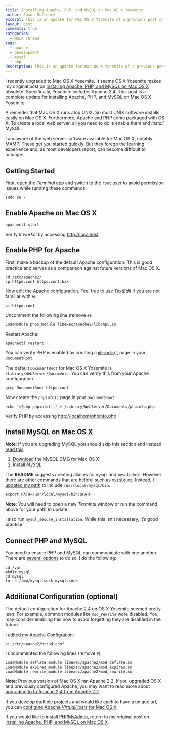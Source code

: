 ```yaml
---
title: Installing Apache, PHP, and MySQL on Mac OS X Yosemite
author: Jason McCreary
excerpt: This is an update for Mac OS X Yosemite of a previous post on installing Apache, PHP, and MySQL for Mac OS X.
layout: post
comments: true
categories:
  - Main Thread
tags:
  - apache
  - development
  - mysql
  - php
description: This is an update for Mac OS X Yosemite of a previous post on installing Apache, PHP, and MySQL for Mac OS X.
---
```

I recently upgraded to Mac OS X Yosemite. It seems OS X Yosemite makes my original post on [installing Apache, PHP, and MySQL on Mac OS X](/2012/10/install-apache-php-mysql-mac-os-x/) obsolete. Specifically, Yosemite includes Apache 2.4. This post is a complete update for installing Apache, PHP, and MySQL on Mac OS X Yosemite.

A reminder that Mac OS X runs atop UNIX. So most UNIX software installs easily on Mac OS X. Furthermore, Apache and PHP come packaged with OS X. To create a local web server, all you need to do is enable them and *install* MySQL.

I am aware of the web server software available for Mac OS X, notably [MAMP][1]. These get you started quickly. But they forego the learning experience and, as most developers report, can become difficult to manage.

## Getting Started

First, open the *Terminal* app and switch to the `root` user to avoid permission issues while running these commands.

    sudo su -

## Enable Apache on Mac OS X

    apachectl start

Verify *It works!* by accessing <http://localhost>

## Enable PHP for Apache
First, make a backup of the default Apache configuration. This is good practice and serves as a comparison against future versions of Mac OS X.

    cd /etc/apache2/
    cp httpd.conf httpd.conf.bak

Now edit the Apache configuration. Feel free to use *TextEdit* if you are not familiar with *vi*.

    vi httpd.conf

Uncomment the following line (remove `#`):

    LoadModule php5_module libexec/apache2/libphp5.so

Restart Apache:

    apachectl restart

You can verify PHP is enabled by creating a [`phpinfo()`](http://php.net/manual/en/function.phpinfo.php) page in your `DocumentRoot`.

The default `DocumentRoot` for Mac OS X Yosemite is `/Library/WebServer/Documents`. You can verify this from your Apache configuration.

    grep DocumentRoot httpd.conf

Now create the `phpinfo()` page in your `DocumentRoot`:

    echo '<?php phpinfo();' > /Library/WebServer/Documents/phpinfo.php

Verify PHP by accessing <http://localhost/phpinfo.php>

## Install MySQL on Mac OS X

**Note**: If you are upgrading MySQL you should skip this section and instead [read this](http://coolestguidesontheplanet.com/upgrade-mysql-database-5-5-5-6-osx-10-8-mountan-lion/).

1.  [Download][2] the MySQL DMG for Mac OS X
2.  Install *MySQL*

The **README** suggests creating aliases for `mysql` and `mysqladmin`. However there are other commands that are helpful such as `mysqldump`. Instead, I [updated my path](http://superuser.com/questions/69130/where-does-path-get-set-in-os-x-10-6-snow-leopard) to include `/usr/local/mysql/bin`.

    export PATH=/usr/local/mysql/bin:$PATH

**Note**: You will need to open a new *Terminal* window or run the command above for your path to update.

I also run `mysql_secure_installation`. While this isn&rsquo;t necessary, it&rsquo;s good practice.

## Connect PHP and MySQL
You need to ensure PHP and MySQL can communicate with one another. There are [several options][3] to do so. I do the following:

    cd /var 
    mkdir mysql
    cd mysql
    ln -s /tmp/mysql.sock mysql.sock

## Additional Configuration (optional)
The default configuration for Apache 2.4 on OS X Yosemite seemed pretty lean. For example, common modules like `mod_rewrite` were disabled. You may consider enabling this now to avoid forgetting they are disabled in the future.

I edited my Apache Configration:

    vi /etc/apache2/httpd.conf

I uncommented the following lines (remove `#`):

    LoadModule deflate_module libexec/apache2/mod_deflate.so
    LoadModule expires_module libexec/apache2/mod_expires.so
    LoadModule rewrite_module libexec/apache2/mod_rewrite.so

**Note**: Previous version of Mac OS X ran Apache 2.2. If you upgraded OS X and previously configured Apache, you may want to read more about [upgrading to to Apache 2.4 from Apache 2.2](http://httpd.apache.org/docs/trunk/upgrading.html).

If you develop multiple projects and would like each to have a unique url, you can [configure Apache *VirtualHosts* for Mac OS X](/2014/11/configure-apache-virtualhost-mac-os-x/).

If you would like to install [PHPMyAdmin][4], return to my original post on [installing Apache, PHP, and MySQL on Mac OS X](/2012/10/install-apache-php-mysql-mac-os-x/).

 [1]: http://www.mamp.info/en/index.html "MAMP"
 [2]: http://dev.mysql.com/downloads/mysql/
 [3]: http://stackoverflow.com/questions/4219970/warning-mysql-connect-2002-no-such-file-or-directory-trying-to-connect-vi
 [4]: http://www.phpmyadmin.net/ "PHPMyAdmin"
